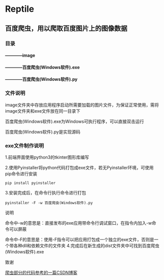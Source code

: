 # Reptile
## 百度爬虫，用以爬取百度图片上的图像数据
### 目录
#### ————image
#### ————百度爬虫(Windows软件).exe
#### ————百度爬虫(Windows软件).py
### 文件说明
image文件夹中存放应用程序启动所需要加载的图片文件，为保证正常使用，需将image文件夹和exe文件放在同一目录下

百度爬虫(Windows软件).exe为Windows可执行程序，可以直接双击运行

百度爬虫(Windows软件).py是实现源码
### exe文件制作说明
1.前端界面使用python3的tkinter图形库编写

2.使用Pyinstaller将python代码打包成exe文件，若无Pyinstaller环境，可使用pip命令进行安装
~~~
pip install pyinstaller
~~~
3.安装完成后，在命令行执行命令进行打包
~~~
pyinstaller -F -w 百度爬虫(Windows软件).py
~~~
说明

命令中-w的意思是：直接发布的exe应用带命令行调试窗口，在指令内加入-w命令可以屏蔽

命令中-F的意思是：使用-F指令可以把应用打包成一个独立的exe文件，否则是一个带各种dll和依赖文件的文件夹
4.完成后在新生成的dist文件夹中可找到百度爬虫(Windows软件).exe

致谢

[爬虫部分的代码参考的一篇CSDN博客](https://blog.csdn.net/qq_40774175/article/details/81273198)
